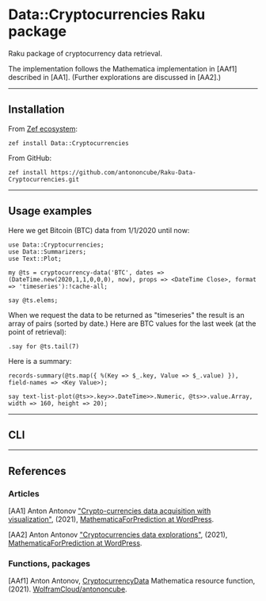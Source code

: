 # Data::Cryptocurrencies Raku package

Raku package of cryptocurrency data retrieval.

The implementation follows the Mathematica implementation in [AAf1] described in [AA1].
(Further explorations are discussed in [AA2].)

-------

## Installation

From [Zef ecosystem](https://raku.land):

```
zef install Data::Cryptocurrencies
```

From GitHub:

```
zef install https://github.com/antononcube/Raku-Data-Cryptocurrencies.git
```

-------

## Usage examples

Here we get Bitcoin (BTC) data from 1/1/2020 until now:

```perl6
use Data::Cryptocurrencies;
use Data::Summarizers;
use Text::Plot;

my @ts = cryptocurrency-data('BTC', dates => (DateTime.new(2020,1,1,0,0,0), now), props => <DateTime Close>, format => 'timeseries'):!cache-all;

say @ts.elems;
```

When we request the data to be returned as "timeseries" the result is an array of pairs (sorted by date.)
Here are BTC values for the last week (at the point of retrieval):

```perl6
.say for @ts.tail(7)
```

Here is a summary:

```perl6
records-summary(@ts.map({ %(Key => $_.key, Value => $_.value) }), field-names => <Key Value>);
```

```perl6
say text-list-plot(@ts>>.key>>.DateTime>>.Numeric, @ts>>.value.Array, width => 160, height => 20);
```

-------

## CLI

-------

## References

### Articles

[AA1] Anton Antonov
["Crypto-currencies data acquisition with visualization"](https://mathematicaforprediction.wordpress.com/2021/06/19/crypto-currencies-data-acquisition-with-visualization/),
(2021),
[MathematicaForPrediction at WordPress](https://mathematicaforprediction.wordpress.com).

[AA2] Anton Antonov
["Cryptocurrencies data explorations"](https://mathematicaforprediction.wordpress.com/2021/06/22/cryptocurrencies-data-explorations/),
(2021),
[MathematicaForPrediction at WordPress](https://mathematicaforprediction.wordpress.com).


### Functions, packages

[AAf1] Anton Antonov,
[CryptocurrencyData](https://www.wolframcloud.com/obj/antononcube/DeployedResources/Function/CryptocurrencyData/) Mathematica resource function,
(2021).
[WolframCloud/antononcube](https://www.wolframcloud.com/obj/antononcube).

